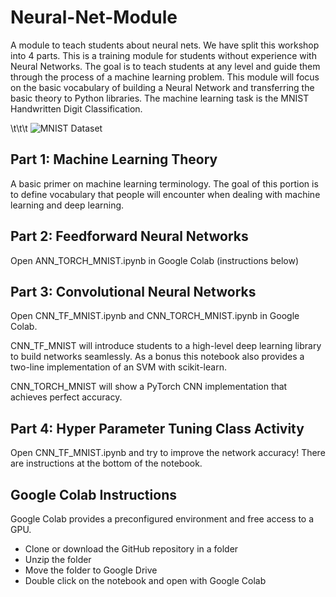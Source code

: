 # Neural-Net-Module
A module to teach students about neural nets. We have split this workshop into 4 parts.
This is a training module for students without experience with Neural Networks. The goal is to teach students at any level and guide them through the process of a machine learning problem. This module will focus on the basic vocabulary of building a Neural Network and transferring the basic theory to Python libraries. The machine learning task is the MNIST Handwritten Digit Classification.

\t\t\t
![MNIST Dataset](https://camo.githubusercontent.com/01c057a753e92a9bc70b8c45d62b295431851c09cffadf53106fc0aea7e2843f/687474703a2f2f692e7974696d672e636f6d2f76692f3051493378675875422d512f687164656661756c742e6a7067)
## Part 1: Machine Learning Theory

A basic primer on machine learning terminology. The goal of this portion is to define vocabulary that people will encounter when dealing with machine learning and deep learning.

## Part 2: Feedforward Neural Networks

Open ANN_TORCH_MNIST.ipynb in Google Colab (instructions below)

## Part 3: Convolutional Neural Networks

Open CNN_TF_MNIST.ipynb and CNN_TORCH_MNIST.ipynb in Google Colab.

CNN_TF_MNIST will introduce students to a high-level deep learning library to build networks seamlessly. 
As a bonus this notebook also provides a two-line implementation of an SVM with scikit-learn.

CNN_TORCH_MNIST will show a PyTorch CNN implementation that achieves perfect accuracy.

## Part 4: Hyper Parameter Tuning Class Activity

Open CNN_TF_MNIST.ipynb and try to improve the network accuracy! There are instructions at the bottom of the notebook.

## Google Colab Instructions

Google Colab provides a preconfigured environment and free access to a GPU.

* Clone or download the GitHub repository in a folder
* Unzip the folder
* Move the folder to Google Drive
* Double click on the notebook and open with Google Colab
